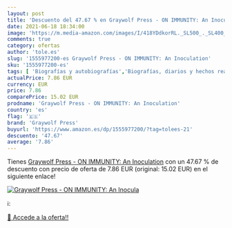 ```yaml
---
layout: post
title: 'Descuento del 47.67 % en Graywolf Press - ON IMMUNITY: An Inocula'
date: 2021-06-18 18:34:00
image: 'https://m.media-amazon.com/images/I/418YDdkorRL._SL500_._SL400_.jpg'
comments: true
category: ofertas
author: 'tole.es'
slug: '1555977200-es Graywolf Press - ON IMMUNITY: An Inoculation'
sku: '1555977200-es'
tags: [ 'Biografías y autobiografías','Biografías, diarios y hechos reales','Libros','Salud, familia y desarrollo personal','Sociedad y ciencias sociales','Sociedad y cultura','graywolf press', ]
actualPrice: 7.86 EUR
currency: EUR
price: 7.86
comparePrice: 15.02 EUR
prodname: 'Graywolf Press - ON IMMUNITY: An Inoculation'
country: 'es'
flag: '🇪🇸'
brand: 'Graywolf Press'
buyurl: 'https://www.amazon.es/dp/1555977200/?tag=tolees-21'
descuento: '47.67'
average: '7.86'
---
```


Tienes [Graywolf Press - ON IMMUNITY: An Inoculation](https://www.amazon.es/dp/1555977200/?tag=tolees-21) con un 47.67 % de descuento con precio de oferta de 7.86 EUR (original: 15.02 EUR) en el siguiente enlace!

[![Graywolf Press - ON IMMUNITY: An Inocula](https://m.media-amazon.com/images/I/418YDdkorRL._SL500_._SL400_.jpg)](https://www.amazon.es/dp/1555977200/?tag=tolees-21)

ℹ️:


[🛒 Accede a la oferta!!](https://www.amazon.es/dp/1555977200/?tag=tolees-21)
